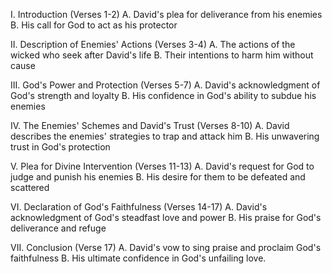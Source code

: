 I. Introduction (Verses 1-2)
    A. David's plea for deliverance from his enemies
    B. His call for God to act as his protector
    
II. Description of Enemies' Actions (Verses 3-4)
    A. The actions of the wicked who seek after David's life
    B. Their intentions to harm him without cause
    
III. God's Power and Protection (Verses 5-7)
    A. David's acknowledgment of God's strength and loyalty
    B. His confidence in God's ability to subdue his enemies
    
IV. The Enemies' Schemes and David's Trust (Verses 8-10)
    A. David describes the enemies' strategies to trap and attack him
    B. His unwavering trust in God's protection
    
V. Plea for Divine Intervention (Verses 11-13)
    A. David's request for God to judge and punish his enemies
    B. His desire for them to be defeated and scattered
    
VI. Declaration of God's Faithfulness (Verses 14-17)
    A. David's acknowledgment of God's steadfast love and power
    B. His praise for God's deliverance and refuge
    
VII. Conclusion (Verse 17)
    A. David's vow to sing praise and proclaim God's faithfulness
    B. His ultimate confidence in God's unfailing love.